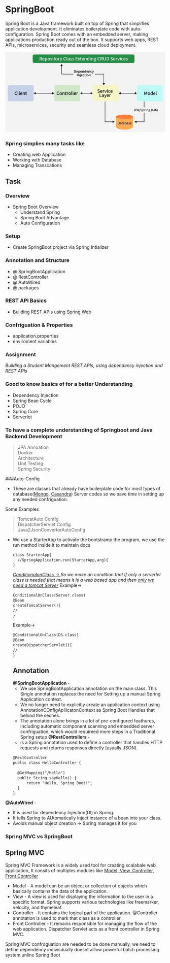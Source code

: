 # SpringBoot

Spring Boot is a Java framework built on top of Spring that simplifies application development. It eliminates boilerplate code with auto-configuration. Spring Boot comes with an embedded server, making applications production ready out of the box. It supports web apps, REST APIs, microservices, security and seamless cloud deployment.

![SpringBoot Architecture Overview with a  diagram](images/SpringArch.webp)

### Spring simplies many tasks like
* Creating web Application
* Working with Database
* Managing Transcations
  


## Task
### Overview
- Spring Boot Overview<br>
  - Understand Spring<br>
  - Spring Boot Advantage<br>
  - Auto Configuration<br>
### Setup
 - Create SpringBoot project via Spring Intializer<br>

 
### Annotation and Structure
 - @ SpringBootApplication
 - @ RestController
 - @ AutoWired
 - @ packages

### REST API Basics
 - Building REST APIs using Spring Web

### Confriguation & Properties
 - application.properties
 - enviroment variables

### Assignment
 <I>Building a Student Mangement REST APIs, using dependency injection and REST APIs</I>


### Good to know basics of for a better Understanding
 - Dependency Injection
 - Spring Bean Cycle
 - POJO
 - Spring Core
 - Serverlet

### To have a complete understanding of Springboot and Java Backend Development
> JPA Annoation <br>
> Docker <br>
> Architecture <br>
> Unit Testing <br>
> Spring Security <br>

###Auto-Config
* These are classes that already have boilerplate code for most types of database(<ins>Mongo</ins>, <ins>Casandra</ins>) Server codes so we save time in setting up any needed confriguation.

 Some Examples<br>
> TomcatAuto Config<br>
> DispatcherServlet Config<br>
> Java2JsonConvertorAutoConfig<br>

* We use a StarterApp to activate the bootstramp the program, we use the run method inside it to maintain docs
  ```
  class StarterApp{
    //SpringApplication.run(StarterApp,arg){
  }
  ```
  <I> <ins>ConditionalonClass -> </ins> So we make an condition that if only a serverlet class is needed that means it is a web based app and then <ins>only we need a tomcat Server</ins> </I>
  Example->
  ```
  ConditionalOnClass(Server.class)
  @Bean
  createTomcatServer(){
  //
  }
  ```
  Example->
  ```
  @ConditionalOnClass(DS.class)
  @Bean
  createDispatcherServlet(){
  //
  }
  ```
  ## Annotation
  <b> @SpringBootApplication </b> -
  - We use SpringBootApplication annotation on the main class. This Single annotation replaces the need for Setting up a manual Spring Application context. <br>
  - We no longer need to explicitly create an application context using AnnotationCOnfigApllicatonContext as Spring Boot Handles that behind the secnes. <br>
  - The annotation alone brings in a lot of pre-configured feathures, including automatic component scanning and embedded server confriguation, which would requireed more steps in
    a Traditional Spring setup
  <b> @RestControllers </b> -
  - is a Spring annotation used to define a controller that handles HTTP requests and returns responses directly (usually JSON).
  ```
  @RestController
  public class HelloController {

    @GetMapping("/hello")
    public String sayHello() {
        return "Hello, Spring Boot!";
    }
  }
  ```

<b> @AutoWired </b> -
- It is used for dependency Injection(DI) in Spring.
- It tells Spring to AUtomatically inject instance of a bean into your class.
- Avoids manual object creation -> Spring manages it for you
 









### Spring MVC vs SpringBoot
 ## Spring MVC
 Spring MVC Framework is a widely used tool for creating scalabale web application, It consits of multiples modules like <ins>Model, View, Controller, Front Controller </ins> 
 - Model - A model can be an object or collection of objects which basically contains the data of the application.
 - View - A view is used for displaying the information to the user in a specific format. Spring supports various technologies like freemarker, velocity, and thymeleaf.
 - Controller - It contains the logical part of the application. @Controller annotation is used to mark that class as a controller.
 - Front Controller - It remains responsible for managing the flow of the web application. Dispatcher Servlet acts as a front controller in Spring MVC.
  
Spring MVC confroguation are needed to be done manually, we need to define dependency indivisdually doesnt alllow powerful batch processing system unline Spring Boot
